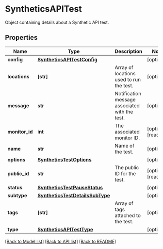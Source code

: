 # SyntheticsAPITest

Object containing details about a Synthetic API test.

## Properties
Name | Type | Description | Notes
------------ | ------------- | ------------- | -------------
**config** | [**SyntheticsAPITestConfig**](SyntheticsAPITestConfig.md) |  | [optional] 
**locations** | **[str]** | Array of locations used to run the test. | [optional] 
**message** | **str** | Notification message associated with the test. | [optional] 
**monitor_id** | **int** | The associated monitor ID. | [optional] [readonly] 
**name** | **str** | Name of the test. | [optional] 
**options** | [**SyntheticsTestOptions**](SyntheticsTestOptions.md) |  | [optional] 
**public_id** | **str** | The public ID for the test. | [optional] [readonly] 
**status** | [**SyntheticsTestPauseStatus**](SyntheticsTestPauseStatus.md) |  | [optional] 
**subtype** | [**SyntheticsTestDetailsSubType**](SyntheticsTestDetailsSubType.md) |  | [optional] 
**tags** | **[str]** | Array of tags attached to the test. | [optional] 
**type** | [**SyntheticsAPITestType**](SyntheticsAPITestType.md) |  | [optional] 

[[Back to Model list]](README.md#documentation-for-models) [[Back to API list]](README.md#documentation-for-api-endpoints) [[Back to README]](README.md)


